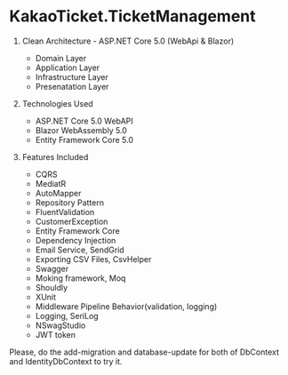# KakaoTicket.TicketManagement

1. Clean Architecture - ASP.NET Core 5.0 (WebApi & Blazor)
   - Domain Layer
   - Application Layer
   - Infrastructure Layer
   - Presenatation Layer

2. Technologies Used
   - ASP.NET Core 5.0 WebAPI
   - Blazor WebAssembly 5.0 
   - Entity Framework Core 5.0

3. Features Included
   - CQRS
   - MediatR
   - AutoMapper
   - Repository Pattern
   - FluentValidation
   - CustomerException
   - Entity Framework Core
   - Dependency Injection
   - Email Service, SendGrid
   - Exporting CSV Files, CsvHelper
   - Swagger
   - Moking framework, Moq
   - Shouldly
   - XUnit
   - Middleware Pipeline Behavior(validation, logging)
   - Logging, SeriLog
   - NSwagStudio
   - JWT token

Please, do the add-migration and database-update for both of DbContext and IdentityDbContext to try it.
